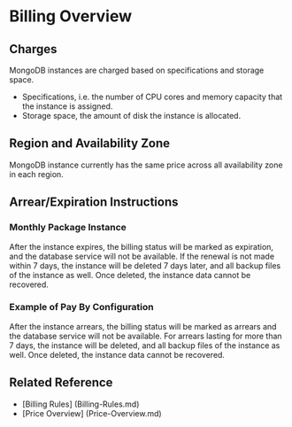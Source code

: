 # Billing Overview
## Charges

MongoDB instances are charged based on specifications and storage space.

- Specifications, i.e. the number of CPU cores and memory capacity that the instance is assigned.
- Storage space, the amount of disk the instance is allocated.

## Region and Availability Zone

MongoDB instance currently has the same price across all availability zone in each region.

## Arrear/Expiration Instructions

### Monthly Package Instance
After the instance expires, the billing status will be marked as expiration, and the database service will not be available. If the renewal is not made within 7 days, the instance will be deleted 7 days later, and all backup files of the instance as well. Once deleted, the instance data cannot be recovered.

### Example of Pay By Configuration
After the instance arrears, the billing status will be marked as arrears and the database service will not be available. For arrears lasting for more than 7 days, the instance will be deleted, and all backup files of the instance as well. Once deleted, the instance data cannot be recovered.

## Related Reference

- [Billing Rules] (Billing-Rules.md)
- [Price Overview] (Price-Overview.md)
